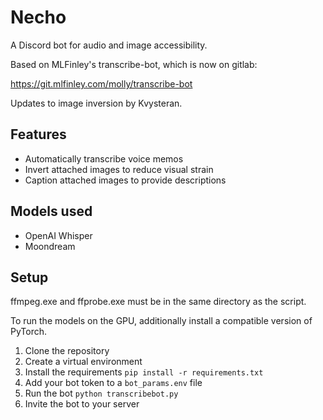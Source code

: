 # Necho

A Discord bot for audio and image accessibility.

Based on MLFinley's transcribe-bot, which is now on gitlab:

https://git.mlfinley.com/molly/transcribe-bot

Updates to image inversion by Kvysteran.

## Features
- Automatically transcribe voice memos
- Invert attached images to reduce visual strain
- Caption attached images to provide descriptions

## Models used
- OpenAI Whisper
- Moondream

## Setup
ffmpeg.exe and ffprobe.exe must be in the same directory as the script.

To run the models on the GPU, additionally install a compatible version of PyTorch.

1. Clone the repository
2. Create a virtual environment
3. Install the requirements `pip install -r requirements.txt`
4. Add your bot token to a `bot_params.env` file
5. Run the bot `python transcribebot.py`
6. Invite the bot to your server

